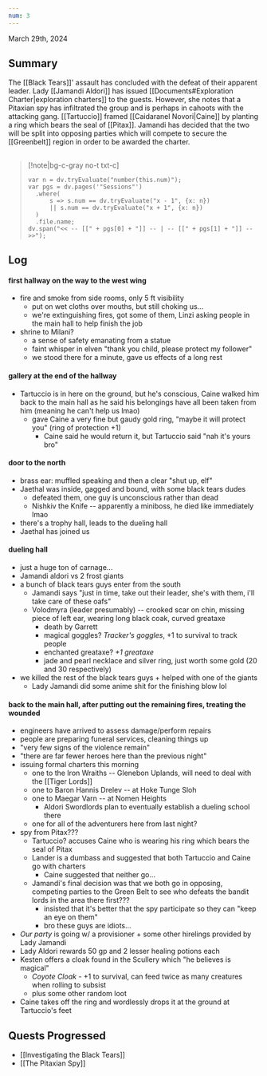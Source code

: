 ```yaml
---
num: 3
---
```

March 29th, 2024

## Summary
The [[Black Tears]]' assault has concluded with the defeat of their apparent leader. Lady [[Jamandi Aldori]] has issued [[Documents#Exploration Charter|exploration charters]] to the guests. However, she notes that a Pitaxian spy has infiltrated the group and is perhaps in cahoots with the attacking gang. [[Tartuccio]] framed [[Caidaranel Novori|Caine]] by planting a ring which bears the seal of [[Pitax]]. Jamandi has decided that the two will be split into opposing parties which will compete to secure the [[Greenbelt]] region in order to be awarded the charter.

##
>[!note|bg-c-gray no-t txt-c]
>```dataviewjs
>var n = dv.tryEvaluate("number(this.num)");
>var pgs = dv.pages('"Sessions"')
>	.where(
>		s => s.num == dv.tryEvaluate("x - 1", {x: n})
>		|| s.num == dv.tryEvaluate("x + 1", {x: n})
>	)
>	.file.name;
>dv.span("<< -- [[" + pgs[0] + "]] -- | -- [[" + pgs[1] + "]] -- >>");
>```

## Log
#### first hallway on the way to the west wing
- fire and smoke from side rooms, only 5 ft visibility
	- put on wet cloths over mouths, but still choking us...
	- we're extinguishing fires, got some of them, Linzi asking people in the main hall to help finish the job
- shrine to Milani?
	- a sense of safety emanating from a statue
	- faint whisper in elven "thank you child, please protect my follower"
	- we stood there for a minute, gave us effects of a long rest

#### gallery at the end of the hallway
- Tartuccio is in here on the ground, but he's conscious, Caine walked him back to the main hall as he said his belongings have all been taken from him (meaning he can't help us lmao)
	- gave Caine a very fine but gaudy gold ring, "maybe it will protect you" (ring of protection +1)
		- Caine said he would return it, but Tartuccio said "nah it's yours bro"

#### door to the north
- brass ear: muffled speaking and then a clear "shut up, elf"
- Jaethal was inside, gagged and bound, with some black tears dudes
	- defeated them, one guy is unconscious rather than dead
	- Nishkiv the Knife -- apparently a miniboss, he died like immediately lmao
- there's a trophy hall, leads to the dueling hall
- Jaethal has joined us

#### dueling hall
- just a huge ton of carnage...
- Jamandi aldori vs 2 frost giants
- a bunch of black tears guys enter from the south
	- Jamandi says "just in time, take out their leader, she's with them, i'll take care of these oafs"
	- Volodmyra (leader presumably) -- crooked scar on chin, missing piece of left ear, wearing long black coak, curved greataxe
		- death by Garrett 
		- magical goggles? *Tracker's goggles*, +1 to survival to track people
		- enchanted greataxe? *+1 greataxe*
		- jade and pearl necklace and silver ring, just worth some gold (20 and 30 respectively)
- we killed the rest of the black tears guys + helped with one of the giants
	- Lady Jamandi did some anime shit for the finishing blow lol

#### back to the main hall, after putting out the remaining fires, treating the wounded
- engineers have arrived to assess damage/perform repairs
- people are preparing funeral services, cleaning things up
- "very few signs of the violence remain"
- "there are far fewer heroes here than the previous night"
- issuing formal charters this morning
	- one to the Iron Wraiths -- Glenebon Uplands, will need to deal with the [[Tiger Lords]]
	- one to Baron Hannis Drelev -- at Hoke Tunge Sloh
	- one to Maegar Varn -- at Nomen Heights
		- Aldori Swordlords plan to eventually establish a dueling school there
	- one for all of the adventurers here from last night?
- spy from Pitax???
	- Tartuccio? accuses Caine who is wearing his ring which bears the seal of Pitax
	- Lander is a dumbass and suggested that both Tartuccio and Caine go with charters
		- Caine suggested that neither go...
	- Jamandi's final decision was that we both go in opposing, competing parties to the Green Belt to see who defeats the bandit lords in the area there first???
		- insisted that it's better that the spy participate so they can "keep an eye on them"
		- bro these guys are idiots...
- *Our party* is going w/ a provisioner + some other hirelings provided by Lady Jamandi
- Lady Aldori rewards 50 gp and 2 lesser healing potions each
- Kesten offers a cloak found in the Scullery which "he believes is magical"
	- *Coyote Cloak* - +1 to survival, can feed twice as many creatures when rolling to subsist
	- plus some other random loot
- Caine takes off the ring and wordlessly drops it at the ground at Tartuccio's feet

## Quests Progressed
- [[Investigating the Black Tears]]
- [[The Pitaxian Spy]]